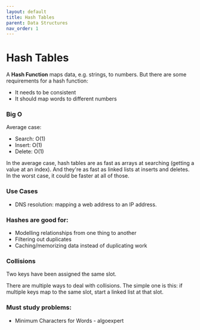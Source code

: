 ```yaml
---
layout: default
title: Hash Tables
parent: Data Structures
nav_order: 1
---
```


# Hash Tables

A **Hash Function** maps data, e.g. strings, to numbers. But there are some requirements for a hash function:

* It needs to be consistent
* It should map words to different numbers

### Big O

Average case:

* Search: O(1)
* Insert: O(1)
* Delete: O(1)

In the average case, hash tables are as fast as arrays at searching (getting a value
at an index). And they're as fast as linked lists at inserts and deletes. In the worst
case, it could be faster at all of those.

### Use Cases

* DNS resolution: mapping a web address to an IP address.

### Hashes are good for:

* Modelling relationships from one thing to another
* Filtering out duplicates
* Caching/memorizing data instead of duplicating work

### Collisions

Two keys have been assigned the same slot.

There are multiple ways to deal with collisions. The simple one is this: if multiple
keys map to the same slot, start a linked list at that slot.

### Must study problems:

* Minimum Characters for Words - algoexpert 
